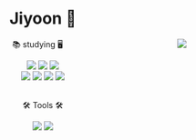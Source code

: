 <div align="center"><H1> Jiyoon 🌊 </H1></div>
  
<img align="right" src="https://github-readme-stats.vercel.app/api?username=j1-y00n&theme=dracula&exclude_repo=clone-web-scrapper,clone-zoom&hide=Procfile&layout=compact&langs_count=8"/>
<div align=center>
	<p>📚 studying 🖥️</p>
</div>
<div align="center">
	<img src="https://img.shields.io/badge/Python-3776AB?style=flat&logo=Python&logoColor=white"/>
	<img src="https://img.shields.io/badge/Django-092E20?style=flat&logo=Django&logoColor=white"/>
	<img src="https://img.shields.io/badge/MySQL-4479A1?style=flat&logo=MySQL&logoColor=white"/>
	<br/>
	<img src="https://img.shields.io/badge/HTML5-E34F26?style=flat&logo=HTML5&logoColor=white"/>
	<img src="https://img.shields.io/badge/CSS3-1572B6?style=flat&logo=CSS3&logoColor=white"/>
	<img src="https://img.shields.io/badge/JavaScript-F7DF1E?style=flat&logo=JavaScript&logoColor=white"/>
	<img src="https://img.shields.io/badge/Bootstrap-7952B3?style=flat&logo=Bootstrap&logoColor=white"/>
</div>
<br/>  
<div align=center>
	<p>🛠 Tools 🛠</p>
</div>
<div align=center>
	<img src="https://img.shields.io/badge/Visual%20Studio%20Code-007ACC?style=flat&logo=VisualStudioCode&logoColor=white"/>
	<img src="https://img.shields.io/badge/GitHub-181717?style=flat&logo=GitHub&logoColor=white"/>
</div>
